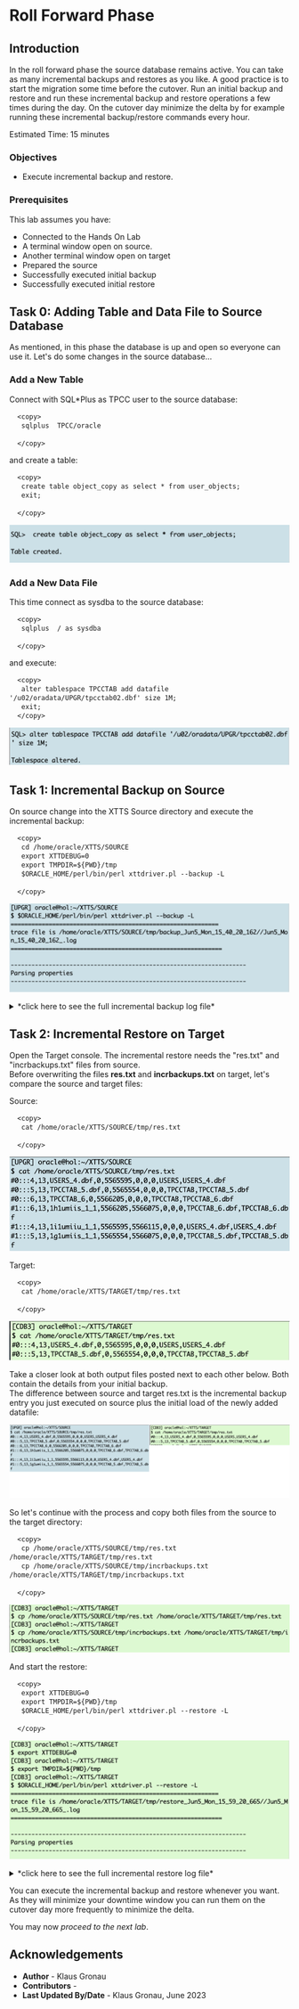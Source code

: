 # Roll Forward Phase  

## Introduction

In the roll forward phase the source database remains active. You can take as many incremental backups and restores as you like. 
A good practice is to start the migration some time before the cutover. Run an initial backup and restore and run these incremental backup and restore operations a few times during the day. On the cutover day minimize the delta by for example running these incremental backup/restore commands every hour.

Estimated Time: 15 minutes

### Objectives

- Execute incremental backup and restore.


### Prerequisites

This lab assumes you have:

- Connected to the Hands On Lab
- A terminal window open on source.
- Another terminal window open on target
- Prepared the source
- Successfully executed initial backup
- Successfully executed initial restore

## Task 0: Adding Table and Data File to Source Database
As mentioned, in this phase the database is up and open so everyone can use it. Let's do some changes in the source database... 

### Add a New Table
Connect with SQL*Plus as TPCC user to the source database:
  ```
    <copy>
     sqlplus  TPCC/oracle
     
    </copy>
  ```
and create a table:
  ```
    <copy>
     create table object_copy as select * from user_objects;
     exit;

    </copy>
  ```

![new_table](./images/cre_oject_copy.png " ")

### Add a New Data File
This time connect as sysdba to the source database:
  ```
    <copy>
     sqlplus  / as sysdba 
     
    </copy>
  ```
and execute:
  ```
    <copy>
     alter tablespace TPCCTAB add datafile '/u02/oradata/UPGR/tpcctab02.dbf' size 1M;
     exit;
    </copy>
  ```

![new_datafile](./images/add_datafile_tbs.png " ")


## Task 1: Incremental Backup on Source
On source change into the XTTS Source directory and execute the incremental backup:

  ```
    <copy>
     cd /home/oracle/XTTS/SOURCE
     export XTTDEBUG=0
     export TMPDIR=${PWD}/tmp
     $ORACLE_HOME/perl/bin/perl xttdriver.pl --backup -L

    </copy>
  ```

![incremental_backup](./images/incremental_backup.png " ")

<details>
 <summary>*click here to see the full incremental backup log file*</summary>

  ``` text
    [UPGR] oracle@hol:~/XTTS/SOURCE
    $ $ORACLE_HOME/perl/bin/perl xttdriver.pl --backup -L
    ============================================================
    trace file is /home/oracle/XTTS/SOURCE/tmp/backup_Jun5_Mon_15_40_20_162//Jun5_Mon_15_40_20_162_.log
    =============================================================
    
    --------------------------------------------------------------------
    Parsing properties
    --------------------------------------------------------------------
    
    
    --------------------------------------------------------------------
    Done parsing properties
    --------------------------------------------------------------------
    
    
    --------------------------------------------------------------------
    Checking properties
    --------------------------------------------------------------------
    
    
    --------------------------------------------------------------------
    Done checking properties
    --------------------------------------------------------------------
    
    
    --------------------------------------------------------------------
    Backup incremental
    --------------------------------------------------------------------
    
    scalar(or2
    XXX: adding here for 2, 0, TPCCTAB,USERS
    Added fname here 1:/home/oracle/XTTS/RMAN/USERS_4.tf
    Added fname here 1:/home/oracle/XTTS/RMAN/TPCCTAB_5.tf
    Added fname here 2:/home/oracle/XTTS/RMAN/TPCCTAB_6.tf , fname is /u02/oradata/CDB3/pdb3/TPCCTAB_6.dbf
    ============================================================
    1 new datafiles added
    =============================================================
    TPCCTAB,/home/oracle/XTTS/RMAN/TPCCTAB_6.tf
    ============================================================
    Running prepare cmd for new filesx TPCCTAB_6.tf
    =============================================================
    Adding file to transfer:TPCCTAB_6.tf
    Prepare newscn for Tablespaces: 'TPCCTAB'
    Prepare newscn for Tablespaces: 'USERS'
    Prepare newscn for Tablespaces: ''''
    Prepare newscn for Tablespaces: ''''
    Prepare newscn for Tablespaces: ''''
    
    --------------------------------------------------------------------
    Starting incremental backup
    --------------------------------------------------------------------
    
    
    --------------------------------------------------------------------
    Done backing up incrementals
    --------------------------------------------------------------------
    
    Prepare newscn for Tablespaces: 'TPCCTAB'
    Prepare newscn for Tablespaces: 'USERS'
    Prepare newscn for Tablespaces: ''''''''''''
    New /home/oracle/XTTS/SOURCE/tmp/xttplan.txt with FROM SCN's generated
    [UPGR] oracle@hol:~/XTTS/SOURCE
  ```
</details>

## Task 2: Incremental Restore on Target

Open the Target console.
The incremental restore needs the "res.txt" and "incrbackups.txt" files from source. <br>
Before overwriting the files __res.txt__ and __incrbackups.txt__ on target, let's compare the source and target files:

Source:
  ```
    <copy>
     cat /home/oracle/XTTS/SOURCE/tmp/res.txt 

    </copy>
  ```
![res.txt_SRC](./images/res.txt_src.png " ") 

Target:
  ```
    <copy>
     cat /home/oracle/XTTS/TARGET/tmp/res.txt

    </copy>
  ```
![res.txt_TRG](./images/res.txt_trg.png " ") 

Take a closer look at both output files posted next to each other below. Both contain the details from your initial backup. <br>
The difference between source and target res.txt is the incremental backup entry you just executed on source plus the initial load of the newly added datafile:

![res.txt_SRC_TRG](./images/res_txt_src_trg.png " ")


So let's continue with the process and copy both files from the source to the target directory:

  ```
    <copy>
     cp /home/oracle/XTTS/SOURCE/tmp/res.txt /home/oracle/XTTS/TARGET/tmp/res.txt
     cp /home/oracle/XTTS/SOURCE/tmp/incrbackups.txt /home/oracle/XTTS/TARGET/tmp/incrbackups.txt

    </copy>
  ```

![incremental_restore_prep](./images/incr_restore_copy.png " ") 

And start the restore:
  ```
    <copy>
     export XTTDEBUG=0
     export TMPDIR=${PWD}/tmp
     $ORACLE_HOME/perl/bin/perl xttdriver.pl --restore -L

    </copy>
  ```

![incremental_restore](./images/incremental_restore.png " ")

<details>
 <summary>*click here to see the full incremental restore log file*</summary>

  ``` text
$ $ORACLE_HOME/perl/bin/perl xttdriver.pl --restore -L
============================================================
trace file is /home/oracle/XTTS/TARGET/tmp/restore_Jun5_Mon_15_59_20_665//Jun5_Mon_15_59_20_665_.log
=============================================================

--------------------------------------------------------------------
Parsing properties
--------------------------------------------------------------------


--------------------------------------------------------------------
Done parsing properties
--------------------------------------------------------------------


--------------------------------------------------------------------
Checking properties
--------------------------------------------------------------------


--------------------------------------------------------------------
Done checking properties
--------------------------------------------------------------------


--------------------------------------------------------------------
Performing convert for file 6
--------------------------------------------------------------------


--------------------------------------------------------------------
Start rollforward
--------------------------------------------------------------------


--------------------------------------------------------------------
End of rollforward phase
--------------------------------------------------------------------

[CDB3] oracle@hol:~/XTTS/TARGET 
  ```
</details>


You can execute the incremental backup and restore whenever you want. As they will minimize your downtime window you can run them on the cutover day more frequently to minimize the delta.


You may now *proceed to the next lab*.


## Acknowledgements
* **Author** - Klaus Gronau
* **Contributors** -  
* **Last Updated By/Date** - Klaus Gronau, June 2023
